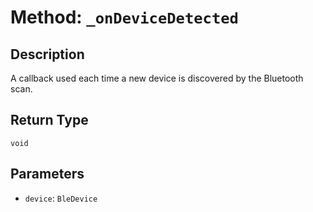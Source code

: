 # Method: `_onDeviceDetected`

## Description

A callback used each time a new device is discovered by the Bluetooth scan.

## Return Type
`void`

## Parameters

- `device`: `BleDevice`
